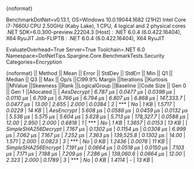 {noformat}

BenchmarkDotNet=v0.13.1, OS=Windows 10.0.19044.1682 (21H2)
Intel Core i7-7660U CPU 2.50GHz (Kaby Lake), 1 CPU, 4 logical and 2 physical cores
.NET SDK=6.0.300-preview.22204.3
  [Host]     : .NET 6.0.4 (6.0.422.16404), X64 RyuJIT
  Job-FLIPTB : .NET 6.0.4 (6.0.422.16404), X64 RyuJIT

EvaluateOverhead=True  Server=True  Toolchain=.NET 6.0  
Namespace=DotNetTips.Spargine.Core.BenchmarkTests.Security  Categories=Encryption  

{noformat}
||             Method ||    Mean ||    Error ||   StdDev ||   StdErr ||     Min ||      Q1 ||  Median ||      Q3 ||     Max ||     Op/s ||CI99.9% Margin ||Iterations ||Kurtosis ||MValue ||Skewness ||Rank ||LogicalGroup ||Baseline ||Code Size || Gen 0 || Gen 1 ||Allocated ||
|          *AesDecrypt* | *6.787 μs* | *0.0477 μs* | *0.0398 μs* | *0.0110 μs* | *6.709 μs* | *6.766 μs* | *6.794 μs* | *6.807 μs* | *6.868 μs* | *147,333.7* |      *0.0477 μs* |      *13.00* |    *2.655* |  *2.000* |   *0.0384* |    *2* |            *** |       *No* |      *1 KB* | *1.5717* | *0.0229* |     *14 KB* |
|          *AesEncrypt* | *5.608 μs* | *0.0588 μs* | *0.0459 μs* | *0.0132 μs* | *5.536 μs* | *5.575 μs* | *5.604 μs* | *5.628 μs* | *5.713 μs* | *178,327.7* |      *0.0588 μs* |      *12.00* |    *2.950* |  *2.000* |   *0.6818* |    *1* |            *** |       *No* |      *1 KB* | *1.3657* | *0.0153* |     *13 KB* |
| *SimpleSHA256Decrypt* | *7.167 μs* | *0.1302 μs* | *0.1154 μs* | *0.0308 μs* | *6.999 μs* | *7.062 μs* | *7.167 μs* | *7.252 μs* | *7.363 μs* | *139,525.8* |      *0.1302 μs* |      *14.00* |    *1.571* |  *2.000* |   *0.0823* |    *3* |            *** |       *No* |      *0 KB* | *1.2436* | *0.0076* |     *11 KB* |
| *SimpleSHA256Encrypt* | *7.191 μs* | *0.0664 μs* | *0.0518 μs* | *0.0150 μs* | *7.103 μs* | *7.171 μs* | *7.188 μs* | *7.209 μs* | *7.286 μs* | *139,060.6* |      *0.0664 μs* |      *12.00* |    *2.323* |  *2.000* |   *0.1789* |    *3* |            *** |       *No* |      *0 KB* | *1.4114* |      *-* |     *13 KB* |
